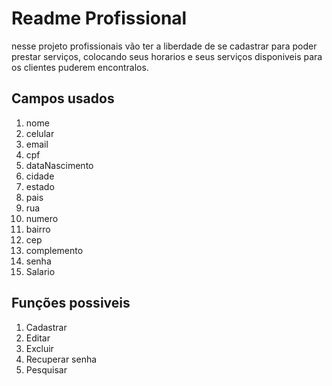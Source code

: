 # Readme Profissional

nesse projeto profissionais vão ter a liberdade de se cadastrar para poder prestar serviços, colocando seus horarios e seus serviços disponiveis para os clientes puderem encontralos.

## Campos usados 

1. nome
2. celular
3. email
4. cpf
5. dataNascimento
6. cidade
7. estado
8. pais
9. rua
10. numero
11. bairro
12. cep
13. complemento
14. senha
15. Salario

## Funções possiveis

1. Cadastrar
2. Editar
3. Excluir
4. Recuperar senha
5. Pesquisar